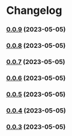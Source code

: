 # Changelog
### [0.0.9](///compare/v0.0.8...v0.0.9) (2023-05-05)

### [0.0.8](///compare/v0.0.7...v0.0.8) (2023-05-05)

### [0.0.7](///compare/v0.0.6...v0.0.7) (2023-05-05)

### [0.0.6](///compare/v0.0.5...v0.0.6) (2023-05-05)

### [0.0.5](///compare/v0.0.4...v0.0.5) (2023-05-05)

### [0.0.4](///compare/v0.0.3...v0.0.4) (2023-05-05)

### [0.0.3](///compare/v0.0.2...v0.0.3) (2023-05-05)
